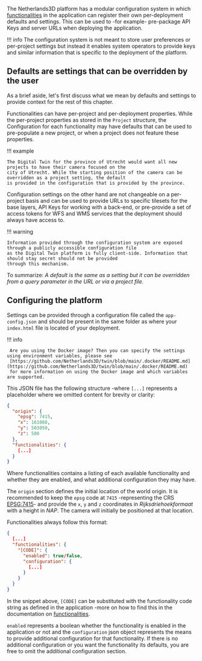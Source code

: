 The Netherlands3D platform has a modular configuration system in which [functionalities](functionalities.md) in the 
application can register their own per-deployment defaults and settings. This can be used to -for example- pre-package 
API Keys and server URLs when deploying the application.

!!! info
    The configuration system is not meant to store user preferences or per-project settings but instead it enables
    system operators to provide keys and similar information that is specific to the deployment of the platform.

## Defaults are settings that can be overridden by the user

As a brief aside, let's first discuss what we mean by defaults and settings to provide context for the rest of this 
chapter.

Functionalities can have per-project and per-deployment properties. While the per-project properties as stored in the 
`Project` structure, the Configuration for each functionality may have defaults that can be used to pre-populate a
new project, or when a project does not feature these properties. 

!!! example

    The Digital Twin for the province of Utrecht would want all new projects to have their camera focused on the
    city of Utrecht. While the starting position of the camera can be overridden as a project setting, the default
    is provided in the configuration that is provided by the province.

Configuration settings on the other hand are not changeable on a per-project basis and can be used to provide URLs to 
specific tilesets for the base layers, API Keys for working with a back-end, or pre-provide a set of access tokens for
WFS and WMS services that the deployment should always have access to.

!!! warning

    Information provided through the configuration system are exposed through a publicly accessible configuration file
    as the Digital Twin platform is fully client-side. Information that should stay secret should not be provided 
    through this mechanism.

To summarize: _A default is the same as a setting but it can be overridden from a query parameter in the URL or via a 
project file._

## Configuring the platform

Settings can be provided through a configuration file called the `app-config.json` and should be present in the same
folder as where your `index.html` file is located of your deployment.

!!! info

     Are you using the Docker image? Then you can specify the settings using environment variables, please see
     [https://github.com/Netherlands3D/twin/blob/main/.docker/README.md](https://github.com/Netherlands3D/twin/blob/main/.docker/README.md) 
     for more information on using the Docker image and which variables are supported.

This JSON file has the following structure -where `[...]` represents a placeholder where we omitted content for brevity 
or clarity:

```json
{
  "origin": {
    "epsg": 7415,
    "x": 161088,
    "y": 503050,
    "z": 500
  },
  "functionalities": {
    [...]
  }
}
```

Where functionalities contains a listing of each available functionality and whether they are enabled, and what 
additional configuration they may have.

The `origin` section defines the initial location of the world origin. It is recommended to keep the `epsg` code at 
`7415` -representing the CRS [EPSG:7415](https://epsg.io/7415)- and provide the `x`, `y` and `z` coordinates in
*Rijksdriehoekformaat* with a height in *NAP*. The camera will initially be positioned at that location.

Functionalities always follow this format:

```json
{
  [...]
  "functionalities": {
    "[CODE]": {
      "enabled": true/false,
      "configuration": {
        [...]
      }
    }
  }
}
```

In the snippet above, `[CODE]` can be substituted with the functionality code string as defined in the application -more
on how to find this in the documentation on [functionalities](functionalities.md). 

`enabled` represents a boolean whether the functionality is enabled in the application or not and the `configuration`
json object represents the means to provide additional configuration for that functionality. If there is no additional
configuration or you want the functionality its defaults, you are free to omit the additional configuration section.

